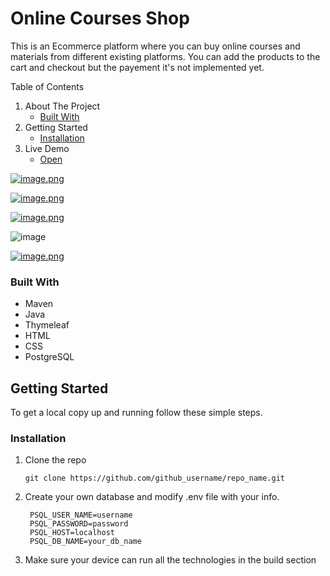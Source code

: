 

# Online Courses Shop

This is an Ecommerce platform where you can buy online courses and materials from different existing platforms. You can add the products to the cart and checkout but the payement it's not implemented yet. 

Table of Contents

1. About The Project
   - [Built With](https://github.com/OvidiuAndrei98/Joblish_web_application/tree/master/backend#built-with)
2. Getting Started
   - [Installation](https://github.com/OvidiuAndrei98/Joblish_web_application/tree/master/backend#installation)
3. Live Demo
   - [Open](https://penicashop.herokuapp.com/)


[![image.png](https://i.postimg.cc/76hDm06V/image.png)](https://postimg.cc/zLs9fLTb)

[![image.png](https://i.postimg.cc/SQXYKzrC/image.png)](https://postimg.cc/Lhp8C5G8)

[![image.png](https://i.postimg.cc/8cVGD34y/image.png)](https://postimg.cc/JDKv5p9J)

![image](https://user-images.githubusercontent.com/72840832/140388519-5f0c26e8-f987-44b1-ae19-dc8b405d5bc6.png)

[![image.png](https://i.postimg.cc/85NwSmWR/image.png)](https://postimg.cc/yJp0h9Lx)


### Built With

- Maven
- Java
- Thymeleaf
- HTML 
- CSS 
- PostgreSQL 

## Getting Started

To get a local copy up and running follow these simple steps.

### Installation

1. Clone the repo

   ```
   git clone https://github.com/github_username/repo_name.git
   ```

2. Create your own database and modify .env file with your info.

   ```
    PSQL_USER_NAME=username
    PSQL_PASSWORD=password
    PSQL_HOST=localhost
    PSQL_DB_NAME=your_db_name
   ```

3. Make sure your device can run all the technologies in the build section
